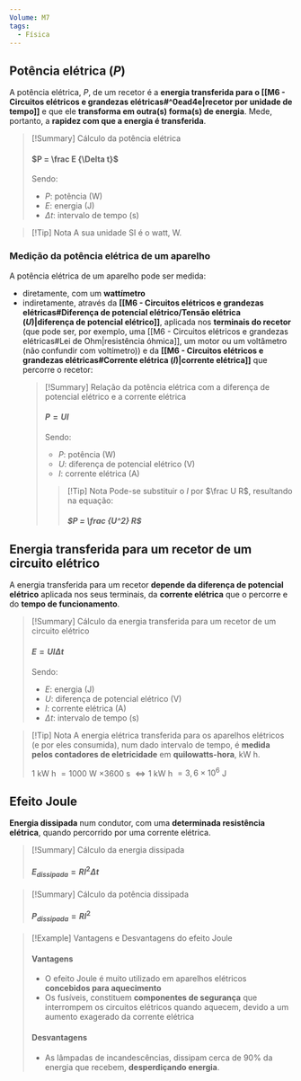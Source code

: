 ```yaml
---
Volume: M7
tags:
  - Física
---
```

## Potência elétrica ($P$)
A potência elétrica, $P$, de um recetor é a **energia transferida para o [[M6 - Circuitos elétricos e grandezas elétricas#^0ead4e|recetor por unidade de tempo]]** e que ele **transforma em outra(s) forma(s) de energia**.
Mede, portanto, a **rapidez com que a energia é transferida**.

>[!Summary] Cálculo da potência elétrica
>#### $P = \frac E {\Delta t}$
>Sendo:
>- $P$: potência (W)
>- $E$: energia (J)
>- $\Delta t$: intervalo de tempo (s)

>[!Tip] Nota
>A sua unidade SI é o watt, W.
### Medição da potência elétrica de um aparelho
A potência elétrica de um aparelho pode ser medida:
- diretamente, com um **wattímetro**
- indiretamente, através da **[[M6 - Circuitos elétricos e grandezas elétricas#Diferença de potencial elétrico/Tensão elétrica ($U$)|diferença de potencial elétrico]]**, aplicada nos **terminais do recetor** (que pode ser, por exemplo, uma [[M6 - Circuitos elétricos e grandezas elétricas#Lei de Ohm|resistência óhmica]], um motor ou um voltâmetro (não confundir com voltímetro)) e da **[[M6 - Circuitos elétricos e grandezas elétricas#Corrente elétrica ($I$)|corrente elétrica]]** que percorre o recetor:
  >[!Summary] Relação da potência elétrica com a diferença de potencial elétrico e a corrente elétrica
  >#### $P = UI$
  >Sendo:
  >- $P$: potência (W)
  >- $U$: diferença de potencial elétrico (V)
  >- $I$: corrente elétrica (A) 
  >>[!Tip] Nota
  >>Pode-se substituir o $I$ por $\frac U R$, resultando na equação:
  >>##### $P = \frac {U^2} R$ 
## Energia transferida para um recetor de um circuito elétrico
A energia transferida para um recetor **depende da diferença de potencial elétrico** aplicada nos seus terminais, da **corrente elétrica** que o percorre e do **tempo de funcionamento**.

>[!Summary] Cálculo da energia transferida para um recetor de um circuito elétrico
>#### $E = UI\Delta t$
>Sendo:
>- $E$: energia (J)
>- $U$: diferença de potencial elétrico (V)
>- $I$: corrente elétrica (A)
>- $\Delta t$: intervalo de tempo (s)

>[!Tip] Nota
>A energia elétrica transferida para os aparelhos elétricos (e por eles consumida), num dado intervalo de tempo, é **medida pelos contadores de eletricidade** em **quilowatts-hora**, kW h.
>
>$1$ kW h $= 1000$ W $\times 3600$ s
>$\iff 1$ kW h $= 3,6 \times 10^6$ J

## Efeito Joule
**Energia dissipada** num condutor, com uma **determinada resistência elétrica**, quando percorrido por uma corrente elétrica.

>[!Summary] Cálculo da energia dissipada
>#### $E_{dissipada} = RI^2 \Delta t$

>[!Summary] Cálculo da potência dissipada
>#### $P_{dissipada} = RI^2$

>[!Example] Vantagens e Desvantagens do efeito Joule
>#### Vantagens
>- O efeito Joule é muito utilizado em aparelhos elétricos **concebidos para aquecimento**
>- Os fusíveis, constituem **componentes de segurança** que interrompem os circuitos elétricos quando aquecem, devido a um aumento exagerado da corrente elétrica
>
>#### Desvantagens
>- As lâmpadas de incandescências, dissipam cerca de 90% da energia que recebem, **desperdiçando energia**.